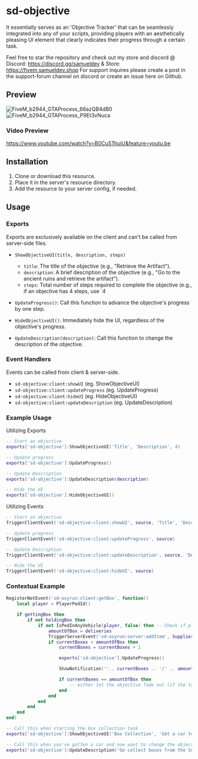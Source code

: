 # sd-objective

It essentially serves as an 'Objective Tracker' that can be seamlessly integrated into any of your scripts, providing players with an aesthetically pleasing UI element that clearly indicates their progress through a certain task.

Feel free to star the repository and check out my store and discord @ Discord: https://discord.gg/samueldev & Store: https://fivem.samueldev.shop 
For support inquires please create a post in the support-forum channel on discord or create an issue here on Github.

## Preview

![FiveM_b2944_GTAProcess_66azQB4dB0](https://github.com/Samuels-Development/sd-objective/assets/99494967/82139df0-9adf-48e0-9cc4-c23bf9b3ebdb)![FiveM_b2944_GTAProcess_P9Et3vNuca](https://github.com/Samuels-Development/sd-objective/assets/99494967/6b3578e0-d93c-42ab-b08d-cfe55fd2e24b)



### Video Preview
https://www.youtube.com/watch?v=B0CuSTtjuiU&feature=youtu.be

## Installation

1. Clone or download this resource.
2. Place it in the server's resource directory.
3. Add the resource to your server config, if needed.

## Usage

### Exports
Exports are exclusively available on the client and can't be called from server-side files.

- `ShowObjectiveUI(title, description, steps)`
   - `title`: The title of the objective (e.g., "Retrieve the Artifact").
   - `description`: A brief description of the objective (e.g., "Go to the ancient ruins and retrieve the artifact").
   - `steps`: Total number of steps required to complete the objective (e.g., if an objective has 4 steps, use `4

- `UpdateProgress()`: Call this function to advance the objective's progress by one step.

- `HideObjectiveUI()`: Immediately hide the UI, regardless of the objective's progress.

- `UpdateDescription(description)`: Call this function to change the description of the objective.

### Event Handlers
Events can be called from client & server-side.

- `sd-objective:client:showUI` (eg. ShowObjectiveUI)
- `sd-objective:client:updateProgress` (eg. UpdateProgress)
- `sd-objective:client:hideUI` (eg. HideObjectiveUI)
- `sd-objective:client:updateDescription` (eg. UpdateDescription)

### Example Usage

Utilizing Exports
```lua
-- Start an objective
exports['sd-objective']:ShowObjectiveUI('Title', 'Description', 4)

-- Update progress
exports['sd-objective']:UpdateProgress()

-- Update Description
exports['sd-objective']:UpdateDescription(description)

-- Hide the UI
exports['sd-objective']:HideObjectiveUI()
```

Utilizing Events
```lua
-- Start an objective
TriggerClientEvent('sd-objective:client:showUI', source, 'Title', 'Description', 4)

-- Update progress
TriggerClientEvent('sd-objective:client:updateProgress', source)

-- Update Description
TriggerClientEvent('sd-objective:client:updateDescription', source, 'Description')

-- Hide the UI
TriggerClientEvent('sd-objective:client:hideUI', source)
```

### Contextual Example
```lua
RegisterNetEvent('sd-oxyrun:client:getBox', function()
    local player = PlayerPedId()

    if gettingBox then
        if not holdingBox then
            if not IsPedInAnyVehicle(player, false) then -- Check if player is not in a vehicle
                amountOfBox = deliveries
                TriggerServerEvent('sd-oxyrun:server:addItem', SupplierPosition, isOnRun)
                if currentBoxes < amountOfBox then
                    currentBoxes = currentBoxes + 1

                    exports['sd-objective']:UpdateProgress()

                    ShowNotification(''.. currentBoxes .. '/' .. amountOfBox .. '')

                    if currentBoxes == amountOfBox then
                        -- either let the objective fade out (if the task has fully ended) or change description.
                    end
                end
            end
        end
    end
end)

-- Call this when starting the box collection task
exports['sd-objective']:ShowObjectiveUI('Box Collection', 'Get a car to collect boxes', amountOfBox + 3)

-- Call this when you've gotten a car and now want to change the objective's description to collect boxes.
exports['sd-objective']:UpdateDescription('Go collect boxes from the Supplier')
```


